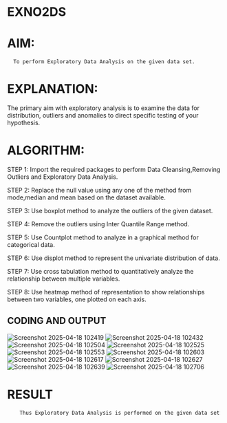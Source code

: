# EXNO2DS
# AIM:
      To perform Exploratory Data Analysis on the given data set.
      
# EXPLANATION:
  The primary aim with exploratory analysis is to examine the data for distribution, outliers and anomalies to direct specific testing of your hypothesis.
  
# ALGORITHM:
STEP 1: Import the required packages to perform Data Cleansing,Removing Outliers and Exploratory Data Analysis.

STEP 2: Replace the null value using any one of the method from mode,median and mean based on the dataset available.

STEP 3: Use boxplot method to analyze the outliers of the given dataset.

STEP 4: Remove the outliers using Inter Quantile Range method.

STEP 5: Use Countplot method to analyze in a graphical method for categorical data.

STEP 6: Use displot method to represent the univariate distribution of data.

STEP 7: Use cross tabulation method to quantitatively analyze the relationship between multiple variables.

STEP 8: Use heatmap method of representation to show relationships between two variables, one plotted on each axis.


## CODING AND OUTPUT
![Screenshot 2025-04-18 102419](https://github.com/user-attachments/assets/ae8f83a7-e1cd-48f2-9f9c-b39b93484b4c)
![Screenshot 2025-04-18 102432](https://github.com/user-attachments/assets/f2065020-9128-4912-accf-2ec562c72605)
![Screenshot 2025-04-18 102504](https://github.com/user-attachments/assets/d1e1ae40-fae8-4224-8813-9e476198c194)
![Screenshot 2025-04-18 102525](https://github.com/user-attachments/assets/c5bbb285-d662-4fef-8ced-edd1e0309098)
![Screenshot 2025-04-18 102553](https://github.com/user-attachments/assets/04482e11-ec4c-40d9-bb86-3ad1c9c36ede)
![Screenshot 2025-04-18 102603](https://github.com/user-attachments/assets/c73b004e-a62f-4c73-aac0-a024520ebd20)
![Screenshot 2025-04-18 102617](https://github.com/user-attachments/assets/af46e489-518f-4250-91eb-79ee8abba8d7)
![Screenshot 2025-04-18 102627](https://github.com/user-attachments/assets/7978b8d3-38f5-4ff1-a052-92956a5d793a)
![Screenshot 2025-04-18 102639](https://github.com/user-attachments/assets/0bdb4a90-595b-4833-b8e1-96a4a58414c8)
![Screenshot 2025-04-18 102706](https://github.com/user-attachments/assets/7eabafb0-edfd-4701-9459-aa1b0f005ab7)

# RESULT
        Thus Exploratory Data Analysis is performed on the given data set
